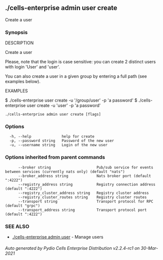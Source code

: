 ## ./cells-enterprise admin user create

Create a user

### Synopsis


DESCRIPTION

  Create a user

  Please, note that the login is case sensitive: 
  you can create 2 distinct users with login  'User' and 'user'. 

  You can also create a user in a given group by entering a full path
  (see examples below). 

EXAMPLES

  $ ./cells-enterprise user create -u '/group/user' -p 'a password'
  $ ./cells-enterprise user create -u 'user' -p 'a password'



```
./cells-enterprise admin user create [flags]
```

### Options

```
  -h, --help              help for create
  -p, --password string   Password of the new user
  -u, --username string   Login of the new user
```

### Options inherited from parent commands

```
      --broker string                     Pub/sub service for events between services (currently nats only) (default "nats")
      --broker_address string             Nats broker port (default ":4222")
      --registry_address string           Registry connection address (default ":4222")
      --registry_cluster_address string   Registry cluster address
      --registry_cluster_routes string    Registry cluster routes
      --transport string                  Transport protocol for RPC (default "grpc")
      --transport_address string          Transport protocol port (default ":4222")
```

### SEE ALSO

* [./cells-enterprise admin user](./cells-enterprise-admin-user)	 - Manage users

###### Auto generated by Pydio Cells Enterprise Distribution v2.2.4-rc1 on 30-Mar-2021
